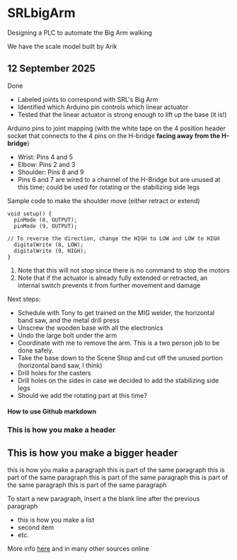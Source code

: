 # SRLbigArm
Designing a PLC to automate the Big Arm walking

We have the scale model built by Arik

## 12 September 2025

Done
- Labeled joints to correspond with SRL's Big Arm
- Identified which Arduino pin controls which linear actuator
- Tested that the linear actuator is strong enough to lift up the base (it is!)

Arduino pins to joint mapping (with the white tape on the 4 position header socket that connects to the 4 pins on the H-bridge **facing away from the H-bridge**)
- Wrist: Pins 4 and 5
- Elbow: Pins 2 and 3
- Shoulder: Pins 8 and 9
- Pins 6 and 7 are wired to a channel of the H-Bridge but are unused at this time; could be used for rotating or the stabilizing side legs

Sample code to make the shoulder move (either retract or extend)
```
void setup() {
  pinMode (8, OUTPUT);
  pinMode (9, OUTPUT);

// To reverse the direction, change the HIGH to LOW and LOW to HIGH
  digitalWrite (8, LOW);
  digitalWrite (9, HIGH);
}
```
1. Note that this will not stop since there is no command to stop the motors
1. Note that if the actuator is already fully extended or retracted, an internal switch prevents it from further movement and damage

Next steps:
- Schedule with Tony to get trained on the MIG welder, the horizontal band saw, and the metal drill press
- Unscrew the wooden base with all the electronics
- Undo the large bolt under the arm 
- Coordinate with me to remove the arm. This is a two person job to be done safely.
- Take the base down to the Scene Shop and cut off the unused portion (horizontal band saw, I think)
- Drill holes for the casters
- Drill holes on the sides in case we decided to add the stabilizing side legs
- Should we add the rotating part at this time?

#### How to use Github markdown
### This is how you make a header
## This is how you make a bigger header
this is how you make a  paragraph
this is part of the same  paragraph
this is part of the same  paragraph
this is part of the same  paragraph
this is part of the same  paragraph
this is part of the same  paragraph

To start a new paragraph, insert a the blank line after the previous paragraph

- this is how you make a list
- second item
- etc.

More info [here](https://github.com/adam-p/markdown-here/wiki/Markdown-Cheatsheet) and in many other sources online
